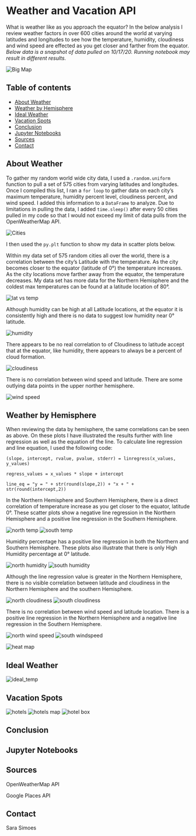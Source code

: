 # Weather and Vacation API
What is weather like as you approach the equator? In the below analysis I review weather factors in over 600 cities around the world at varying latitudes and longitudes to see how the temperature, humidity, cloudiness and wind speed are effected as you get closer and farther from the equator.  
  *Below data is a snapshot of data pulled on 10/17/20. Running notebook may result in different results.*

![Big Map](Images/equatorsign.png)

## Table of contents
* [About Weather](#about_weather)
* [Weather by Hemisphere](#weather_by_hemisphere)
* [Ideal Weather](#ideal_weather)
* [Vacation Spots](#vacataion_spots)
* [Conclusion](#conclusion)
* [Jupyter Notebooks](#jupyter_notebooks)
* [Sources](#sources)
* [Contact](#contact)


## About Weather
To gather my random world wide city data, I used a `.random.uniform` function to pull a set of 575 cities from varying latitudes and longitudes. Once I compiled this list, I ran a `for loop` to gather data on each city’s maximum temperature, humidity percent level, cloudiness percent, and wind speed. I added this information to a `DataFrame` to analyze. Due to limitations in pulling the data, I added `time.sleep()` after every 50 cities pulled in my code so that I would not exceed my limit of data pulls from the OpenWeatherMap API. 

![Cities](Images/cities_df.PNG)

I then used the `py.plt` function to show my data in scatter plots below. 

Within my data set of 575 random cities all over the world, there is a correlation between the city’s Latitude with the temperature. As the city becomes closer to the equator (latitude of 0°) the temperature increases. As the city locations move farther away from the equator, the temperature decreases. My data set has more data for the Northern Hemisphere and the coldest max temperatures can be found at a latitude location of 80°. 

![lat vs temp](Images/lat_temp.PNG)

Although humidity can be high at all Latitude locations, at the equator it is consistently high and there is no data to suggest low humidity near 0° latitude. 

![humidity](Images/lat_humidity.PNG)

There appears to be no real correlation to of Cloudiness to latitude accept that at the equator, like humidity, there appears to always be a percent of cloud formation.

![cloudiness](Images/lat_cloudiness.PNG)

There is no correlation between wind speed and latitude. There are some outlying data points in the upper norther hemisphere. 

![wind speed](Images/lat_wind.PNG)

## Weather by Hemisphere

When reviewing the data by hemisphere, the same correlations can be seen as above. On these plots I have illustrated the results further with line regression as well as the equation of the line. To calculate line regression and line equation, I used the following code: 

`(slope, intercept, rvalue, pvalue, stderr) = linregress(x_values, y_values)`

`regress_values = x_values * slope + intercept`

`line_eq = "y = " + str(round(slope,2)) + "x + " + str(round(intercept,2))`

In the Northern Hemisphere and Southern Hemisphere, there is a direct correlation of temperature increase as you get closer to the equator, latitude 0°. These scatter plots show a negative line regression in the Northern Hemisphere and a positive line regression in the Southern Hemisphere. 

![north temp](Images/north_temp_r.PNG)
![south temp](Images/south_temp_r.PNG)

Humidity percentage has a positive line regression in both the Northern and Southern Hemisphere. These plots also illustrate that there is only High Humidity percentage at 0° latitude.

![north humidity](Images/north_humidity_r.PNG)
![south humidity](Images/south_humidity_r.PNG)

Although the line regression value is greater in the Northern Hemisphere, there is no visible correlation between latitude and cloudiness in the Northern Hemisphere and the southern Hemisphere. 

![north cloudiness](Images/north_cloudiness_r.PNG)
![south cloudiness](Images/south_cloudiness_r.PNG)

There is no correlation between wind speed and latitude location. There is a positive line regression in the Northern Hemisphere and a negative line regression in the Southern Hemisphere. 

![north wind speed](Images/north_wind_r.PNG)
![south windspeed](Images/south_wind_r.PNG)

![heat map](Images/heat_map_snip.PNG)

## Ideal Weather
![ideal_temp](Images/ideal_temp.PNG)


## Vacation Spots

![hotels](Images/hotels.PNG)
![hotels map](Images/ideal_hotel.PNG)
![hotel box](Images/hotel_box.PNG)

## Conclusion

## Jupyter Notebooks

## Sources
 OpenWeatherMap API
 
 Google Places API
 
## Contact
Sara Simoes
